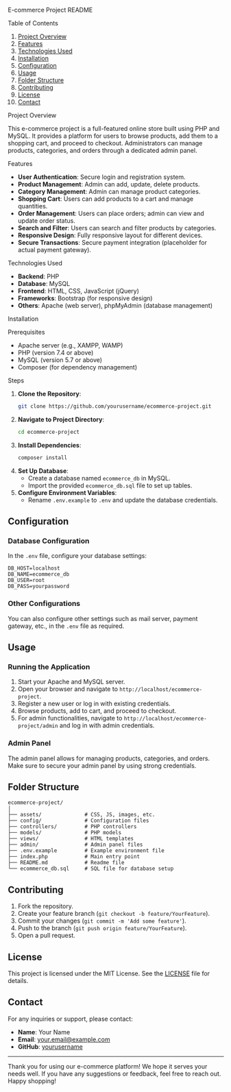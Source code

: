 E-commerce Project README

Table of Contents
1. [Project Overview](#project-overview)
2. [Features](#features)
3. [Technologies Used](#technologies-used)
4. [Installation](#installation)
5. [Configuration](#configuration)
6. [Usage](#usage)
7. [Folder Structure](#folder-structure)
8. [Contributing](#contributing)
9. [License](#license)
10. [Contact](#contact)

Project Overview

This e-commerce project is a full-featured online store built using PHP and MySQL. It provides a platform for users to browse products, add them to a shopping cart, and proceed to checkout. Administrators can manage products, categories, and orders through a dedicated admin panel.

Features

- **User Authentication**: Secure login and registration system.
- **Product Management**: Admin can add, update, delete products.
- **Category Management**: Admin can manage product categories.
- **Shopping Cart**: Users can add products to a cart and manage quantities.
- **Order Management**: Users can place orders; admin can view and update order status.
- **Search and Filter**: Users can search and filter products by categories.
- **Responsive Design**: Fully responsive layout for different devices.
- **Secure Transactions**: Secure payment integration (placeholder for actual payment gateway).

Technologies Used

- **Backend**: PHP
- **Database**: MySQL
- **Frontend**: HTML, CSS, JavaScript (jQuery)
- **Frameworks**: Bootstrap (for responsive design)
- **Others**: Apache (web server), phpMyAdmin (database management)

Installation

Prerequisites

- Apache server (e.g., XAMPP, WAMP)
- PHP (version 7.4 or above)
- MySQL (version 5.7 or above)
- Composer (for dependency management)

Steps

1. **Clone the Repository**:
    ```bash
    git clone https://github.com/yourusername/ecommerce-project.git
    ```
2. **Navigate to Project Directory**:
    ```bash
    cd ecommerce-project
    ```
3. **Install Dependencies**:
    ```bash
    composer install
    ```
4. **Set Up Database**:
    - Create a database named `ecommerce_db` in MySQL.
    - Import the provided `ecommerce_db.sql` file to set up tables.
5. **Configure Environment Variables**:
    - Rename `.env.example` to `.env` and update the database credentials.

## Configuration

### Database Configuration

In the `.env` file, configure your database settings:

```dotenv
DB_HOST=localhost
DB_NAME=ecommerce_db
DB_USER=root
DB_PASS=yourpassword
```

### Other Configurations

You can also configure other settings such as mail server, payment gateway, etc., in the `.env` file as required.

## Usage

### Running the Application

1. Start your Apache and MySQL server.
2. Open your browser and navigate to `http://localhost/ecommerce-project`.
3. Register a new user or log in with existing credentials.
4. Browse products, add to cart, and proceed to checkout.
5. For admin functionalities, navigate to `http://localhost/ecommerce-project/admin` and log in with admin credentials.

### Admin Panel

The admin panel allows for managing products, categories, and orders. Make sure to secure your admin panel by using strong credentials.

## Folder Structure

```
ecommerce-project/
│
├── assets/              # CSS, JS, images, etc.
├── config/              # Configuration files
├── controllers/         # PHP controllers
├── models/              # PHP models
├── views/               # HTML templates
├── admin/               # Admin panel files
├── .env.example         # Example environment file
├── index.php            # Main entry point
├── README.md            # Readme file
└── ecommerce_db.sql     # SQL file for database setup
```

## Contributing

1. Fork the repository.
2. Create your feature branch (`git checkout -b feature/YourFeature`).
3. Commit your changes (`git commit -m 'Add some feature'`).
4. Push to the branch (`git push origin feature/YourFeature`).
5. Open a pull request.

## License

This project is licensed under the MIT License. See the [LICENSE](LICENSE) file for details.

## Contact

For any inquiries or support, please contact:

- **Name**: Your Name
- **Email**: your.email@example.com
- **GitHub**: [yourusername](https://github.com/yourusername)

---

Thank you for using our e-commerce platform! We hope it serves your needs well. If you have any suggestions or feedback, feel free to reach out. Happy shopping!
